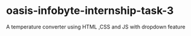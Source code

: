 # oasis-infobyte-internship-task-3
A temperature converter using HTML ,CSS and JS with dropdown feature
